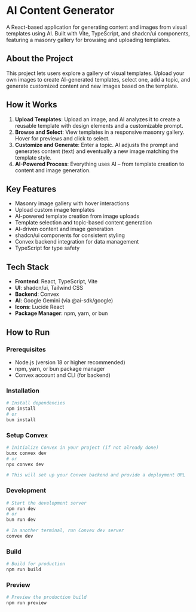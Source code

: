 # AI Content Generator

A React-based application for generating content and images from visual templates using AI. Built with Vite, TypeScript, and shadcn/ui components, featuring a masonry gallery for browsing and uploading templates.

## About the Project

This project lets users explore a gallery of visual templates. Upload your own images to create AI-generated templates, select one, add a topic, and generate customized content and new images based on the template.

## How it Works

1. **Upload Templates**: Upload an image, and AI analyzes it to create a reusable template with design elements and a customizable prompt.
2. **Browse and Select**: View templates in a responsive masonry gallery. Hover for previews and click to select.
3. **Customize and Generate**: Enter a topic. AI adjusts the prompt and generates content (text) and eventually a new image matching the template style.
4. **AI-Powered Process**: Everything uses AI – from template creation to content and image generation.

## Key Features

- Masonry image gallery with hover interactions
- Upload custom image templates
- AI-powered template creation from image uploads
- Template selection and topic-based content generation
- AI-driven content and image generation
- shadcn/ui components for consistent styling
- Convex backend integration for data management
- TypeScript for type safety

## Tech Stack

- **Frontend**: React, TypeScript, Vite
- **UI**: shadcn/ui, Tailwind CSS
- **Backend**: Convex
- **AI**: Google Gemini (via @ai-sdk/google)
- **Icons**: Lucide React
- **Package Manager**: npm, yarn, or bun

## How to Run

### Prerequisites
- Node.js (version 18 or higher recommended)
- npm, yarn, or bun package manager
- Convex account and CLI (for backend)

### Installation
```bash
# Install dependencies
npm install
# or
bun install
```

### Setup Convex
```bash
# Initialize Convex in your project (if not already done)
bunx convex dev
# or
npx convex dev

# This will set up your Convex backend and provide a deployment URL
```

### Development
```bash
# Start the development server
npm run dev
# or
bun run dev

# In another terminal, run Convex dev server
convex dev
```

### Build
```bash
# Build for production
npm run build
```

### Preview
```bash
# Preview the production build
npm run preview
```
